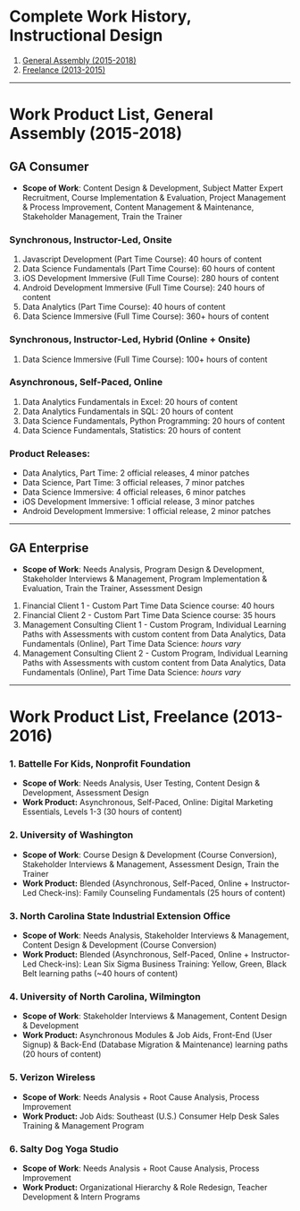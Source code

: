 
# Complete Work History, Instructional Design

1. [General Assembly (2015-2018)](#GA)
2. [Freelance (2013-2015)](#freelance)

---

<a id="GA"></a>
# Work Product List, General Assembly (2015-2018)

## GA Consumer
 - **Scope of Work**: Content Design & Development, Subject Matter Expert Recruitment, Course Implementation & Evaluation, Project Management & Process Improvement, Content Management & Maintenance, Stakeholder Management, Train the Trainer

### Synchronous, Instructor-Led, Onsite
1. Javascript Development (Part Time Course): 40 hours of content
2. Data Science Fundamentals (Part Time Course): 60 hours of content
3. iOS Development Immersive (Full Time Course): 280 hours of content
4. Android Development Immersive (Full Time Course): 240 hours of content
5. Data Analytics (Part Time Course): 40 hours of content
6. Data Science Immersive (Full Time Course): 360+ hours of content

### Synchronous, Instructor-Led, Hybrid (Online + Onsite)
1. Data Science Immersive (Full Time Course): 100+ hours of content

### Asynchronous, Self-Paced, Online
1. Data Analytics Fundamentals in Excel: 20 hours of content
2. Data Analytics Fundamentals in SQL: 20 hours of content
3. Data Science Fundamentals, Python Programming: 20 hours of content
4. Data Science Fundamentals, Statistics: 20 hours of content

### Product Releases:
 - Data Analytics, Part Time: 2 official releases, 4 minor patches
 - Data Science, Part Time: 3 official releases, 7 minor patches
 - Data Science Immersive: 4 official releases, 6 minor patches
 - iOS Development Immersive: 1 official release, 3 minor patches
 - Android Development Immersive: 1 official release, 2 minor patches

---

## GA Enterprise
 - **Scope of Work**: Needs Analysis, Program Design & Development, Stakeholder Interviews & Management, Program Implementation & Evaluation, Train the Trainer, Assessment Design

1. Financial Client 1 - Custom Part Time Data Science course: 40 hours
2. Financial Client 2 - Custom Part Time Data Science course: 35 hours
3. Management Consulting Client 1 - Custom Program, Individual Learning Paths with Assessments with custom content from Data Analytics, Data Fundamentals (Online), Part Time Data Science: *hours vary*
4. Management Consulting Client 2 - Custom Program, Individual Learning Paths with Assessments with custom content from Data Analytics, Data Fundamentals (Online), Part Time Data Science: *hours vary*
 

---

<a id="freelance"></a>
# Work Product List, Freelance (2013-2016)

### 1. Battelle For Kids, Nonprofit Foundation
 - **Scope of Work**: Needs Analysis, User Testing, Content Design & Development, Assessment Design
 - **Work Product:** Asynchronous, Self-Paced, Online: Digital Marketing Essentials, Levels 1-3 (30 hours of content)

### 2. University of Washington
 - **Scope of Work**: Course Design & Development (Course Conversion), Stakeholder Interviews & Management, Assessment Design, Train the Trainer
 - **Work Product:** Blended (Asynchronous, Self-Paced, Online + Instructor-Led Check-ins): Family Counseling Fundamentals (25 hours of content)

### 3. North Carolina State Industrial Extension Office
 - **Scope of Work**: Needs Analysis, Stakeholder Interviews & Management, Content Design & Development (Course Conversion)
 - **Work Product:** Blended (Asynchronous, Self-Paced, Online + Instructor-Led Check-ins): Lean Six Sigma Business Training: Yellow, Green, Black Belt learning paths (~40 hours of content)

### 4. University of North Carolina, Wilmington
 - **Scope of Work**: Stakeholder Interviews & Management, Content Design & Development
 - **Work Product:** Asynchronous Modules & Job Aids, Front-End (User Signup) & Back-End (Database Migration & Maintenance) learning paths (20 hours of content) 

### 5. Verizon Wireless
 - **Scope of Work**: Needs Analysis + Root Cause Analysis, Process Improvement
 - **Work Product:** Job Aids: Southeast (U.S.) Consumer Help Desk Sales Training & Management Program

### 6. Salty Dog Yoga Studio
 - **Scope of Work**: Needs Analysis + Root Cause Analysis, Process Improvement
 - **Work Product:** Organizational Hierarchy & Role Redesign, Teacher Development & Intern Programs

